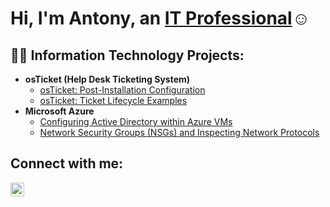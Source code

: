 <h1>Hi, I'm Antony, an <a href="https://www.linkedin.com/in/antony-ortega-duran/">IT Professional</a>☺</h1>

<h2>👨‍💻 Information Technology Projects:</h2>

- <b>osTicket (Help Desk Ticketing System)</b>
  - [osTicket: Post-Installation Configuration](https://github.com/tonymontana2797/post-install-config)
  - [osTicket: Ticket Lifecycle Examples](https://github.com/tonymontana2797/ticket-lifecycle)
- <b>Microsoft Azure</b>
  - [Configuring Active Directory within Azure VMs](https://github.com/tonymontana2797/configure-ad)
  - [Network Security Groups (NSGs) and Inspecting Network Protocols](https://github.com/tonymontana2797/azure-network-protocols)

<h2>Connect with me:</h2>

[<img align="left" alt="Josh | LinkedIn" width="22px" src="https://cdn.jsdelivr.net/npm/simple-icons@v3/icons/linkedin.svg" />][linkedin]

[linkedin]: https://www.linkedin.com/in/antony-ortega-duran/
